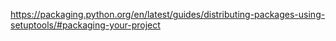 https://packaging.python.org/en/latest/guides/distributing-packages-using-setuptools/#packaging-your-project